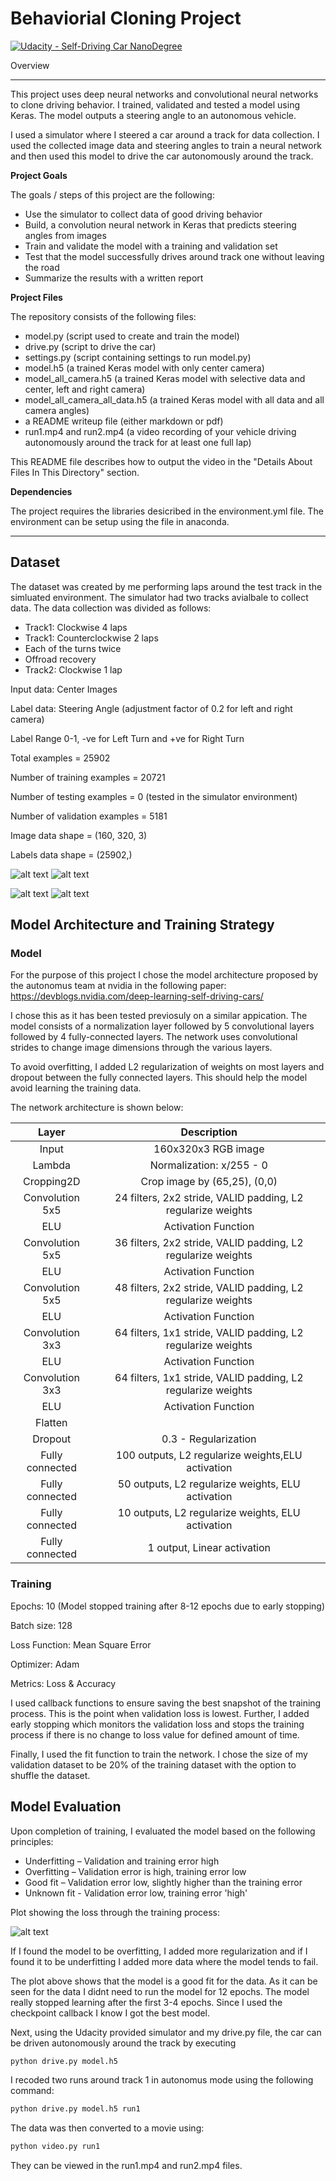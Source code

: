 # Behaviorial Cloning Project

[![Udacity - Self-Driving Car NanoDegree](https://s3.amazonaws.com/udacity-sdc/github/shield-carnd.svg)](http://www.udacity.com/drive)

Overview

---

This project uses deep neural networks and convolutional neural networks to clone driving behavior. I trained, validated and tested a model using Keras. The model outputs a steering angle to an autonomous vehicle.

I used a simulator where I steered a car around a track for data collection. I used the collected image data and steering angles to train a neural network and then used this model to drive the car autonomously around the track.

**Project Goals**

The goals / steps of this project are the following:
* Use the simulator to collect data of good driving behavior
* Build, a convolution neural network in Keras that predicts steering angles from images
* Train and validate the model with a training and validation set
* Test that the model successfully drives around track one without leaving the road
* Summarize the results with a written report

**Project Files**

The repository consists of the following files: 
* model.py (script used to create and train the model)
* drive.py (script to drive the car)
* settings.py (script containing settings to run model.py)
* model.h5 (a trained Keras model with only center camera)
* model_all_camera.h5 (a trained Keras model with selective data and center, left and right camera)
* model_all_camera_all_data.h5 (a trained Keras model with all data and all camera angles)
* a README writeup file (either markdown or pdf)
* run1.mp4 and run2.mp4 (a video recording of your vehicle driving autonomously around the track for at least one full lap)

This README file describes how to output the video in the "Details About Files In This Directory" section.

[//]: # (Image References)

[image1]: ./Images/center_normal_0.jpg "Center Normal Road Image"
[image2]: ./Images/center_right_0_146.jpg "Right Turn Image"
[image3]: ./Images/center_left-0_217.jpg "Left Turn Image"
[image4]: ./Images/center_bridge_0.jpg "Bridge Road Image"
[image5]: ./Images/Loss_plot.png "Loss Plot Image"


**Dependencies**

The project requires the libraries desicribed in the environment.yml file. The environment can be setup using the file in anaconda. 

---

## Dataset

The dataset was created by me performing laps around the test track in the simluated environment. The simulator had two tracks avialbale to collect data. The data collection was divided as follows:
- Track1: Clockwise 4 laps
- Track1: Counterclockwise 2 laps
- Each of the turns twice
- Offroad recovery
- Track2: Clockwise 1 lap

Input data: Center Images

Label data: Steering Angle (adjustment factor of 0.2 for left and right camera)

Label Range 0-1, -ve for Left Turn and +ve for Right Turn

Total examples = 25902

Number of training examples = 20721 

Number of testing examples = 0 (tested in the simulator environment)

Number of validation examples = 5181

Image data shape = (160, 320, 3)

Labels data shape = (25902,) 

![alt text][image1] ![alt text][image2] 

![alt text][image3] ![alt text][image4]

## Model Architecture and Training Strategy

### Model

For the purpose of this project I chose the model architecture proposed by the autonomus team at nvidia in the following paper:
https://devblogs.nvidia.com/deep-learning-self-driving-cars/

I chose this as it has been tested previosuly on a similar appication. The model consists of a normalization layer followed by 5 convolutional layers followed by 4 fully-connected layers. The network uses convolutional strides to change image dimensions through the various layers.  

To avoid overfitting, I added L2 regularization of weights on most layers and dropout between the fully connected layers. This should help the model avoid learning the training data. 

The network architecture is shown below:

| Layer         		|     Description	        					| 
|:---------------------:|:---------------------------------------------:| 
| Input         		| 160x320x3 RGB image   							| 
| Lambda         		| Normalization: x/255 - 0  							| 
| Cropping2D         		| Crop image by (65,25), (0,0)   							| 
| Convolution 5x5     	| 24 filters, 2x2 stride, VALID padding, L2 regularize weights 	|
| ELU					|			Activation Function									|
| Convolution 5x5     	| 36 filters, 2x2 stride, VALID padding, L2 regularize weights 	|
| ELU					|			Activation Function									|
| Convolution 5x5     	| 48 filters, 2x2 stride, VALID padding, L2 regularize weights 	|
| ELU					|			Activation Function									|
| Convolution 3x3     	| 64 filters, 1x1 stride, VALID padding, L2 regularize weights 	|
| ELU					|			Activation Function									|
| Convolution 3x3     	| 64 filters, 1x1 stride, VALID padding, L2 regularize weights 	|
| ELU					|			Activation Function									|
| Flatten	    |       									|
| Dropout					|			0.3 - Regularization									|
| Fully connected		| 100 outputs, L2 regularize weights,ELU activation        									|
| Fully connected		| 50 outputs, L2 regularize weights, ELU activation        									|
| Fully connected		| 10 outputs, L2 regularize weights, ELU activation        									|
| Fully connected				| 1 output, Linear activation        									|

### Training

Epochs: 10 (Model stopped training after 8-12 epochs due to early stopping)

Batch size: 128

Loss Function: Mean Square Error

Optimizer: Adam

Metrics: Loss & Accuracy

I used callback functions to ensure saving the best snapshot of the training process. This is the point when validation loss is lowest. 
Further, I added early stopping which monitors the validation loss and stops the training process if there is no change to loss value for defined amount of time. 

Finally, I used the fit function to train the network. I chose the size of my validation dataset to be 20% of the training dataset with the option to shuffle the dataset. 

## Model Evaluation

Upon completion of training, I evaluated the model based on the following principles:

- Underfitting – Validation and training error high
- Overfitting – Validation error is high, training error low
- Good fit – Validation error low, slightly higher than the training error
- Unknown fit - Validation error low, training error 'high'

Plot showing the loss through the training process: 

![alt text][image5]

If I found the model to be overfitting, I added more regularization and if I found it to be underfitting I added more data where the model tends to fail. 

The plot above shows that the model is a good fit for the data. As it can be seen for the data I didnt need to run the model for 12 epochs. The model really stopped learning after the first 3-4 epochs. Since I used the checkpoint callback I know I got the best model.

Next, using the Udacity provided simulator and my drive.py file, the car can be driven autonomously around the track by executing 

```sh
python drive.py model.h5
```

I recoded two runs around track 1 in autonomus mode using the following command:

```sh
python drive.py model.h5 run1
```
The data was then converted to a movie using:

```sh
python video.py run1
```

They can be viewed in the run1.mp4 and run2.mp4 files.


